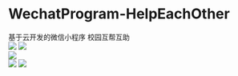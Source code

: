 # WechatProgram-HelpEachOther
基于云开发的微信小程序 校园互帮互助  
![](https://cdn.jsdelivr.net/gh/linhgf/PicGo/img/WeChatProgram20210331091209.gif)
![](https://cdn.jsdelivr.net/gh/linhgf/PicGo/img/20210331092433.gif)  
![](https://cdn.jsdelivr.net/gh/linhgf/PicGo/img/20210331091456.gif)  
![](https://cdn.jsdelivr.net/gh/linhgf/PicGo/img/20210331092556.gif)
![](https://cdn.jsdelivr.net/gh/linhgf/PicGo/img/20210331092556.gif)
